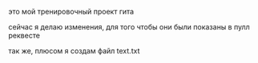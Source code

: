 это мой тренировочный проект гита

сейчас я делаю изменения, для того чтобы они были показаны в пулл реквесте

так же, плюсом я создам файл text.txt

